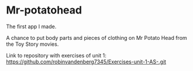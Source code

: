 # Mr-potatohead
The first app I made. 

A chance to put body parts and pieces of clothing on Mr Potato Head from the Toy Story movies.

Link to repository with exercises of unit 1:
https://github.com/robinvandenberg7345/Exercises-unit-1-AS-.git
